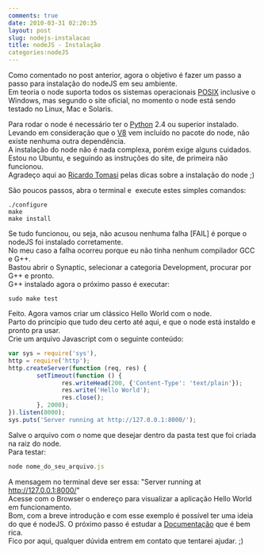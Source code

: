 ```yaml
---
comments: true
date: 2010-03-31 02:20:35
layout: post
slug: nodejs-instalacao
title: nodeJS - Instalação
categories:nodeJS
---
```


Como comentado no post anterior, agora o objetivo é fazer um passo a passo para instalação do nodeJS em seu ambiente.  
Em teoria o node suporta todos os sistemas operacionais [POSIX](http://pt.wikipedia.org/wiki/POSIX) inclusive o Windows, mas segundo o site oficial, no momento o node está sendo testado no Linux, Mac e Solaris.  

Para rodar o node é necessário ter o [Python](http://www.python.org/) 2.4 ou superior instalado.  
Levando em consideração que o [V8](http://code.google.com/p/v8/) vem incluído no pacote do node, não existe nenhuma outra dependência.  
A instalação do node não é nada complexa, porém exige alguns cuidados.  
Estou no Ubuntu, e seguindo as instruções do site, de primeira não funcionou.  
Agradeço aqui ao [Ricardo Tomasi](http://twitter.com/ricardobeat) pelas dicas sobre a instalação do node ;)  

<!-- more -->

São poucos passos, abra o terminal e  execute estes simples comandos:  
``` 
./configure
make
make install
```
Se tudo funcionou, ou seja, não acusou nenhuma falha [FAIL] é porque o nodeJS foi instalado corretamente.  
No meu caso a falha ocorreu porque eu não tinha nenhum compilador GCC e G++.  
Bastou abrir o Synaptic, selecionar a categoria Development, procurar por G++ e pronto.  
G++ instalado agora o próximo passo é executar:  
```
sudo make test
```

Feito. Agora vamos criar um clássico Hello World com o node.  
Parto do princípio que tudo deu certo até aqui, e que o node está instaldo e pronto pra usar.  
Crie um arquivo Javascript com o seguinte conteúdo:  

```javascript 
var sys = require('sys'),
http = require('http');
http.createServer(function (req, res) {
        setTimeout(function () {
               res.writeHead(200, {'Content-Type': 'text/plain'});
               res.write('Hello World');
               res.close();
        }, 2000);
}).listen(8000);
sys.puts('Server running at http://127.0.0.1:8000/');
```

Salve o arquivo com o nome que desejar dentro da pasta test que foi criada na raiz do node.  
Para testar:  
```javascript
node nome_do_seu_arquivo.js
```
A mensagem no terminal deve ser essa: "Server running at http://127.0.0.1:8000/"  
Acesse com o Browser o endereço para visualizar a aplicação Hello World em funcionamento.  
Bom, com a breve introdução e com esse exemplo é possível ter uma ideia do que é nodeJS. O próximo passo é estudar a [Documentação](http://nodejs.org/api.html) que é bem rica.  
Fico por aqui, qualquer dúvida entrem em contato que tentarei ajudar. ;)


